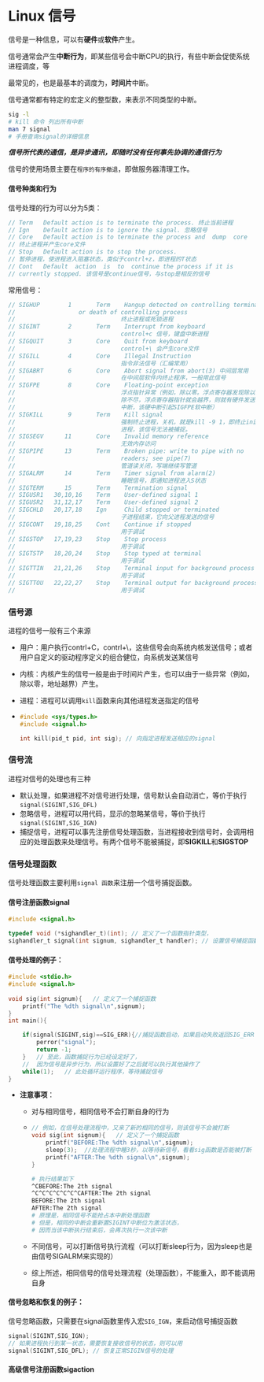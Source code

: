 # Linux 信号

信号是一种信息，可以有**硬件**或**软件**产生。

信号通常会产生**中断行为**，即某些信号会中断CPU的执行，有些中断会促使系统进程调度，等

最常见的，也是最基本的调度为，**时间片**中断。

信号通常都有特定的宏定义的整型数，来表示不同类型的中断。

```bash
sig -l 
# kill 命令 列出所有中断
man 7 signal
# 手册查询signal的详细信息
```

***信号所代表的通信，是异步通讯，即随时没有任何事先协调的通信行为***

信号的使用场景主要在```程序的有序撤退```，即做服务器清理工作。

#### 信号种类和行为

信号处理的行为可以分为5类：

```c
// Term   Default action is to terminate the process. 终止当前进程
// Ign    Default action is to ignore the signal. 忽略信号
// Core   Default action is to terminate the process and  dump  core  
// 终止进程并产生core文件
// Stop   Default action is to stop the process.
// 暂停进程，使进程进入阻塞状态，类似于contrl+z，即进程的T状态
// Cont   Default  action  is  to  continue the process if it is
// currently stopped. 该信号是continue信号，与stop是相反的信号
```

常用信号：

```c
// SIGHUP        1       Term    Hangup detected on controlling terminal
//					or death of controlling process 
//								终止进程或死锁进程
// SIGINT        2       Term    Interrupt from keyboard
//								control+c 信号，键盘中断进程
// SIGQUIT       3       Core    Quit from keyboard 
//								control+\ 会产生core文件
// SIGILL        4       Core    Illegal Instruction 
//								指令非法信号（汇编常用）
// SIGABRT       6       Core    Abort signal from abort(3) 中间层常用
// 								在中间层软件内终止程序，一般用此信号
// SIGFPE        8       Core    Floating-point exception
//								浮点指针异常（例如，除以零。浮点寄存器发现除以零
//								除不尽，浮点寄存器指针就会越界，则就有硬件发送硬
//								中断，该硬中断引起SIGFPE软中断）
// SIGKILL       9       Term    Kill signal
//								强制终止进程，关机，就是kill -9 1，即终止init
// 								进程，该信号无法被捕捉。
// SIGSEGV      11       Core    Invalid memory reference
//								无效内存访问
// SIGPIPE      13       Term    Broken pipe: write to pipe with no
//								readers; see pipe(7)
//								管道读关闭，写端继续写管道
// SIGALRM      14       Term    Timer signal from alarm(2)
// 								睡眠信号，即通知进程进入S状态
// SIGTERM      15       Term    Termination signal
// SIGUSR1   30,10,16    Term    User-defined signal 1
// SIGUSR2   31,12,17    Term    User-defined signal 2
// SIGCHLD   20,17,18    Ign     Child stopped or terminated
//								子进程结束，它向父进程发送的信号
// SIGCONT   19,18,25    Cont    Continue if stopped
//								用于调试
// SIGSTOP   17,19,23    Stop    Stop process
//								用于调试
// SIGTSTP   18,20,24    Stop    Stop typed at terminal
//								用于调试
// SIGTTIN   21,21,26    Stop    Terminal input for background process
// 								用于调试
// SIGTTOU   22,22,27    Stop    Terminal output for background process
//								用于调试
```

### 信号源

进程的信号一般有三个来源

- 用户：用户执行contrl+C，contrl+\，这些信号会向系统内核发送信号；或者用户自定义的驱动程序定义的组合健位，向系统发送某信号

- 内核：内核产生的信号一般是由于时间片产生，也可以由于一些异常（例如，除以零，地址越界）产生。

- 进程：进程可以调用```kill```函数来向其他进程发送指定的信号

- ```c
  #include <sys/types.h>
  #include <signal.h>
  
  int kill(pid_t pid, int sig); // 向指定进程发送相应的signal
  ```

### 信号流

进程对信号的处理也有三种

- 默认处理，如果进程不对信号进行处理，信号默认会自动消亡，等价于执行```signal(SIGINT,SIG_DFL)```
- 忽略信号，进程可以用代码，显示的忽略某信号，等价于执行```signal(SIGINT,SIG_IGN)```
- 捕捉信号，进程可以事先注册信号处理函数，当进程接收到信号时，会调用相应的处理函数来处理信号。有两个信号不能被捕捉，即**SIGKILL**和**SIGSTOP**

### 信号处理函数

信号处理函数主要利用```signal 函数```来注册一个信号捕捉函数。

#### 信号注册函数signal

```c
#include <signal.h>

typedef void (*sighandler_t)(int); // 定义了一个函数指针类型，
sighandler_t signal(int signum, sighandler_t handler); // 设置信号捕捉函数，并传递一个函数指针，用来定义相应的处理行为。
```

#### 信号处理的例子：

```c
#include <stdio.h>
#include <signal.h>
    
void sig(int signum){	// 定义了一个捕捉函数
    printf("The %dth signal\n",signum);
}
int main(){

    if(signal(SIGINT,sig)==SIG_ERR){//捕捉函数启动，如果启动失败返回SIG_ERR
        perror("signal");
        return -1;
    }	// 至此，函数捕捉行为已经设定好了，
    //	因为信号是异步行为，所以设置好了之后就可以执行其他操作了
    while(1);	// 此处循环运行程序，等待捕捉信号
}
```

- **注意事项**：

  - 对与相同信号，相同信号不会打断自身的行为

  - ```c
    // 例如，在信号处理流程中，又来了新的相同的信号，则该信号不会被打断
    void sig(int signum){	// 定义了一个捕捉函数
        printf("BEFORE:The %dth signal\n",signum);
        sleep(3);  //处理流程中睡3秒，以等待新信号，看看sig函数是否能被打断
        printf("AFTER:The %dth signal\n",signum);
    }
    ```

    ```bash
    # 执行结果如下
    ^CBEFORE:The 2th signal
    ^C^C^C^C^C^C^CAFTER:The 2th signal
    BEFORE:The 2th signal
    AFTER:The 2th signal
    # 原理是，相同信号不能抢占本中断处理函数
    # 但是，相同的中断会重新置SIGINT中断位为激活状态，
    # 因而当该中断执行结束后，会再次执行一次该中断
    ```

  - 不同信号，可以打断信号执行流程（可以打断sleep行为，因为sleep也是由信号SIGALRM来实现的）

  - 综上所述，相同信号的信号处理流程（处理函数），不能重入，即不能调用自身

#### 信号忽略和恢复的例子：

信号忽略函数，只需要在signal函数里传入宏```SIG_IGN```，来启动信号捕捉函数

```c
signal(SIGINT,SIG_IGN);
// 如果进程执行到某一状态，需要恢复接收信号的状态，则可以用
signal(SIGINT,SIG_DFL); // 恢复正常SIGIN信号的处理
```

#### 高级信号注册函数sigaction

